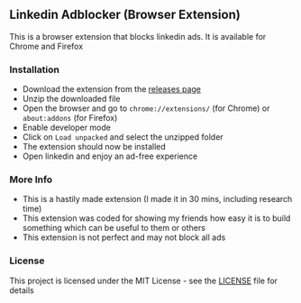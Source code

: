 ## Linkedin Adblocker (Browser Extension)
This is a browser extension that blocks linkedin ads. It is available for Chrome and Firefox

### Installation
- Download the extension from the [releases page](https://github.com/Aayush-683/linkedin-adblocker/releases)
- Unzip the downloaded file
- Open the browser and go to `chrome://extensions/` (for Chrome) or `about:addons` (for Firefox)
- Enable developer mode
- Click on `Load unpacked` and select the unzipped folder
- The extension should now be installed
- Open linkedin and enjoy an ad-free experience

### More Info
- This is a hastily made extension (I made it in 30 mins, including research time)
- This extension was coded for showing my friends how easy it is to build something which can be useful to them or others
- This extension is not perfect and may not block all ads

### License
This project is licensed under the MIT License - see the [LICENSE](LICENSE) file for details